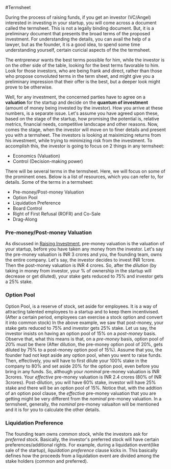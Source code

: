 #Termsheet

During the process of raising funds, if you get an investor (VC/Angel) interested in investing in your startup, you will come across a document called the termsheet. This is not a legally binding document. But, it is a preliminary document that presents the broad terms of the proposed investment. For understanding the details, you can avail the help of a lawyer, but as the founder, it is a good idea, to spend some time understanding yourself, certain curicial aspects of the the termsheet.

The entrpreneur wants the best terms possible for him, while the investor is on the other side of the table, looking for the best terms favorable to him. Look for those investors, who are being frank and direct, rather than those who propose convoluted terms in the term sheet, and might give you a preliminary impression that their offer is the best, but a deeper look might prove to be otherwise.

Well, for any investment, the concerned parties have to agree on a **valuation** for the startup and decide on the **quantum of investment** (amount of money being invested by the investor). How you arrive at these numbers, is a separate issue. Let's assume you have agreed upon these, based on the stage of the startup, how promising the potential is, relative metrics, financial needs, competitive landscape and other reasons. Now, comes the stage, when the investor will move on to finer details and present you with a termsheet. The investors is looking at maiximizing returns from his investment, while trying to minimizing risk from the investment. To accomplish this, the investor is going to focus on 2 things in any termsheet:
* Economics (Valuation)
* Control (Decision-making power)

There will be several terms in the termsheet. Here, we will focus on some of the prominent ones. Below is a list of resources, which you can refer to, for details. Some of the terms in a termsheet:
* Pre-money/Post-money Valuation
* Option Pool
* Liquidation Preference
* Board Control
* Right of First Refusal (ROFR) and Co-Sale
* Drag-Along

### Pre-money/Post-money Valuation
As discussed in [Raising Investment](6-raising-investment.md), pre-money valuation is the valuation of your startup, before you have taken any money from the investor. Let's say the pre-money valuation is INR 3 crores and you, the founding team, owns the entire company. Let's say, the investor decides to invest INR 1crore. Then the post-money valuation is INR 4 crores. So, after the *dilution* (by taking in money from investor, your % of ownership in the startup will decrease or get diluted), your stake gets reduced to 75% and investor gets a 25% stake.

### Option Pool
Option Pool, is a reserve of stock, set aside for employees. It is a way of attracting talented employees to a startup and to keep them incentivised. (After a certain period, employees can exercise a stock option and convert it into common stock)
In the above example, we saw that post-money, your stake gets reduced to 75% and investor gets 25% stake. Let us say, the investor insists on having an option pool of 15% on a *post-money* basis. Observe that, what this means is that, on a *pre-money* basis, option pool of 20% must be there (After dilution, the pre-money option pool of 20%, gets diluted by 75% to a post-money option pool of 15%). Assume that you, the founder had not kept aside any option pool, when you went to raise funds. Then, effectively, you will have to first dilute your 100% stake in the company to 80% and set aside 20% for the option pool, even before you bring in any funds. So, although your *nominal* pre-money valuation is INR 3crores. Your *effective* pre-money valuation is INR 2.4 crores (80% of INR 3crores). Post-dilution, you will have 60% stake, investor will have 25% stake and there will be an option pool of 15%. Notice that, with the addtion of an option pool clause, the *effective* pre-money valuation that you are getting might be very different from the *nominal* pre-money valuation. In a termsheet, generally, the *nominal* pre-money valuaiton will be mentioned and it is for you to calculate the other details.

### Liquidation Preference
The founding team owns *common* stock, while the investors ask for *preferred* stock. Basically, the investor's preferred stock will have certain preferences/additional rights. For example, during a liquidation event(like sale of the startup), *liquidation preference* clause kicks in. This basically defines how the proceeds from a liquidation event are divided among the stake holders (common and preferred).
